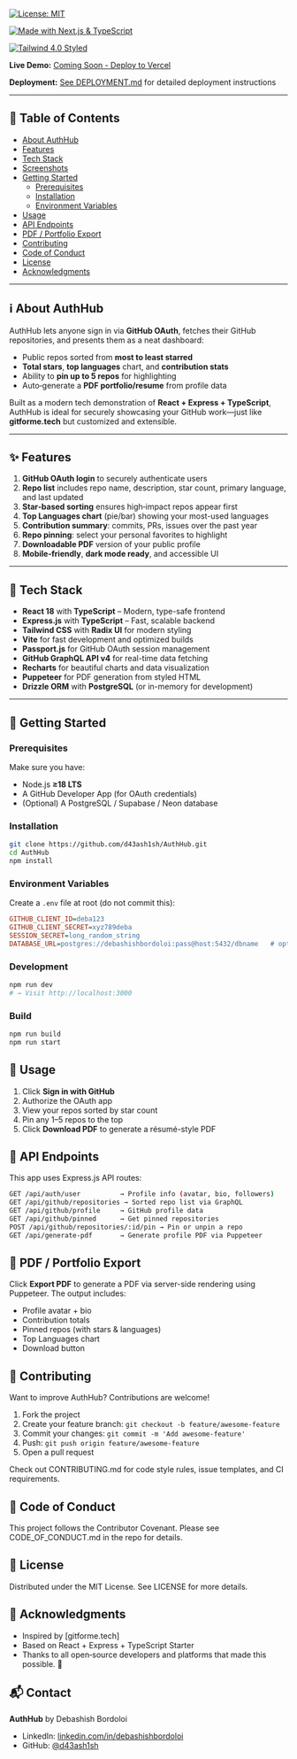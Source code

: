 [![License: MIT](https://img.shields.io/badge/license-MIT-blue)](./LICENSE)  

[![Made with Next.js & TypeScript](https://img.shields.io/badge/tech-Next.js%20%26%20TypeScript-0052CC?logo=nextdotjs&logoColor=white)](https://nextjs.org/)  

[![Tailwind 4.0 Styled](https://img.shields.io/badge/styled%20with-Tailwind%20CSS-38B2AC?logo=tailwindcss&logoColor=white)](https://tailwindcss.com/)  

**Live Demo:** [Coming Soon - Deploy to Vercel](https://vercel.com)

**Deployment:** [See DEPLOYMENT.md](./DEPLOYMENT.md) for detailed deployment instructions  

---  

## 📖 Table of Contents  

- [About AuthHub](#-about-authhub)  
- [Features](#-features)  
- [Tech Stack](#️-tech-stack)  
- [Screenshots](#-screenshots)  
- [Getting Started](#️-getting-started)  
  - [Prerequisites](#prerequisites)  
  - [Installation](#installation)  
  - [Environment Variables](#environment-variables)  
- [Usage](#-usage)  
- [API Endpoints](#-api-endpoints)  
- [PDF / Portfolio Export](#️-pdf--portfolio-export)  
- [Contributing](#-contributing)  
- [Code of Conduct](#-code-of-conduct)  
- [License](#-license)  
- [Acknowledgments](#-acknowledgments)  

---  

## ℹ️ About AuthHub  

AuthHub lets anyone sign in via **GitHub OAuth**, fetches their GitHub repositories, and presents them as a neat dashboard:  

- Public repos sorted from **most to least starred**  
- **Total stars**, **top languages** chart, and **contribution stats**  
- Ability to **pin up to 5 repos** for highlighting  
- Auto‑generate a **PDF portfolio/resume** from profile data  

Built as a modern tech demonstration of **React + Express + TypeScript**, AuthHub is ideal for securely showcasing your GitHub work—just like **gitforme.tech** but customized and extensible.  

---  

## ✨ Features  

1. **GitHub OAuth login** to securely authenticate users  
2. **Repo list** includes repo name, description, star count, primary language, and last updated  
3. **Star‑based sorting** ensures high‑impact repos appear first  
4. **Top Languages chart** (pie/bar) showing your most-used languages  
5. **Contribution summary**: commits, PRs, issues over the past year  
6. **Repo pinning**: select your personal favorites to highlight  
7. **Downloadable PDF** version of your public profile  
8. **Mobile‑friendly**, **dark mode ready**, and accessible UI  

---  

## 🧰 Tech Stack  

- **React 18** with **TypeScript** – Modern, type-safe frontend  
- **Express.js** with **TypeScript** – Fast, scalable backend  
- **Tailwind CSS** with **Radix UI** for modern styling  
- **Vite** for fast development and optimized builds  
- **Passport.js** for GitHub OAuth session management  
- **GitHub GraphQL API v4** for real-time data fetching  
- **Recharts** for beautiful charts and data visualization  
- **Puppeteer** for PDF generation from styled HTML  
- **Drizzle ORM** with **PostgreSQL** (or in-memory for development)  

---  

## 🚀 Getting Started  

### Prerequisites  

Make sure you have:  
- Node.js **≥18 LTS**  
- A GitHub Developer App (for OAuth credentials)  
- (Optional) A PostgreSQL / Supabase / Neon database  

### Installation  

```bash  
git clone https://github.com/d43ash1sh/AuthHub.git  
cd AuthHub  
npm install  
```  

### Environment Variables  

Create a `.env` file at root (do not commit this):  

```ini  
GITHUB_CLIENT_ID=deba123  
GITHUB_CLIENT_SECRET=xyz789deba 
SESSION_SECRET=long_random_string  
DATABASE_URL=postgres://debashishbordoloi:pass@host:5432/dbname   # optional  
```  

### Development  

```bash  
npm run dev  
# → Visit http://localhost:3000  
```  

### Build  

```bash  
npm run build  
npm run start  
```  

## 🧪 Usage  

1. Click **Sign in with GitHub**  
2. Authorize the OAuth app  
3. View your repos sorted by star count  
4. Pin any 1–5 repos to the top  
5. Click **Download PDF** to generate a résumé-style PDF  

## 🧠 API Endpoints  

This app uses Express.js API routes:  

```bash  
GET /api/auth/user          → Profile info (avatar, bio, followers)  
GET /api/github/repositories → Sorted repo list via GraphQL  
GET /api/github/profile     → GitHub profile data  
GET /api/github/pinned      → Get pinned repositories  
POST /api/github/repositories/:id/pin → Pin or unpin a repo  
GET /api/generate-pdf       → Generate profile PDF via Puppeteer  
```  

## 📄 PDF / Portfolio Export  

Click **Export PDF** to generate a PDF via server-side rendering using Puppeteer. The output includes:  

- Profile avatar + bio  
- Contribution totals  
- Pinned repos (with stars & languages)  
- Top Languages chart  
- Download button  

## 🤝 Contributing  

Want to improve AuthHub? Contributions are welcome!  

1. Fork the project  
2. Create your feature branch: `git checkout -b feature/awesome-feature`  
3. Commit your changes: `git commit -m 'Add awesome-feature'`  
4. Push: `git push origin feature/awesome-feature`  
5. Open a pull request  

Check out CONTRIBUTING.md for code style rules, issue templates, and CI requirements.  

## 🧾 Code of Conduct  

This project follows the Contributor Covenant. Please see CODE_OF_CONDUCT.md in the repo for details.  

## 📜 License  

Distributed under the MIT License. See LICENSE for more details.  

## 🙏 Acknowledgments  

- Inspired by [gitforme.tech]  
- Based on React + Express + TypeScript Starter  
- Thanks to all open‑source developers and platforms that made this possible. 🙌  

## 📬 Contact  

**AuthHub** by Debashish Bordoloi  
- LinkedIn: [linkedin.com/in/debashishbordoloi](https://linkedin.com/in/debashishbordoloi)  
- GitHub: [@d43ash1sh](https://github.com/d43ash1sh)   
